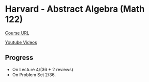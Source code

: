 # Harvard - Abstract Algebra (Math 122)

[Course URL](http://wayback.archive-it.org/3671/20150528171650/https://www.extension.harvard.edu/open-learning-initiative/abstract-algebra)

[Youtube Videos](https://www.youtube.com/playlist?list=PLelIK3uylPMGzHBuR3hLMHrYfMqWWsmx5)

## Progress

- On Lecture 4/(36 + 2 reviews)
- On Problem Set 2/36.

